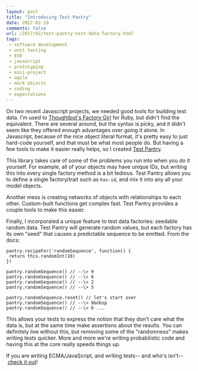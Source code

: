 ```yaml
---
layout: post
title: "Introducing Test Pantry"
date: 2017-02-19
comments: false
url: /2017/02/test-pantry-test-data-factory.html
tags:
 - software development
 - unit testing
 - ES6
 - javascript
 - prototyping
 - mini-project
 - agile
 - mock objects
 - coding
 - expectations
---
```


  
On two recent Javascript projects, we needed good tools for building test data. I'm used to [Thoughtbot's Factory Girl](https://github.com/thoughtbot/factory_girl) for Ruby, but didn't find the equivalent. There are several around, but the syntax is picky, and it didn't seem like they offered enough advantages over going it alone. In Javascript, because of the nice object literal format, it's pretty easy to just hard-code yourself, and that must be what most people do. But having a few tools to make it easier really helps, so I created [Test Pantry](https://github.com/ndp-software/test-pantry).  
  
This library takes care of some of the problems you run into when you do it yourself. For example, all of your objects may have unique IDs, but writing this into every single factory method is a bit tedious. Test Pantry allows you to define a single factory/trait such as `has-id`, and mix it into any all your model objects.  
  
Another mess is creating networks of objects with relationships to each other. Custom-built functions get complex fast. Test Pantry provides a couple tools to make this easier.  
  
Finally, I&nbsp;incorporated a unique feature to test data factories: seedable random data. Test Pantry will generate random values, but each factory has its own "seed" that causes a predictable sequence to be emitted. From the docs:  

```
pantry.recipeFor('randomSequence', function() {
 return this.randomInt(10)
})

pantry.randomSequence() // --\> 9
pantry.randomSequence() // --\> 6
pantry.randomSequence() // --\> 2
pantry.randomSequence() // --\> 5

pantry.randomSequence.reset() // let's start over
pantry.randomSequence() // --\> 9&nbsp
pantry.randomSequence() // --\> 6 ...
```
  
 This allows your tests to express the notion that they don't care what the data is, but at the same time make assertions about the results. You can definitely live without this, but removing some of the "randomness" makes writing tests quicker. More and more we're writing probabilistic code&nbsp;and having this at the core really speeds things up.  
  
If you are writing ECMA/JavaScript, and writing tests-- and who's isn't--&nbsp;[check it out](https://github.com/ndp-software/test-pantry)!